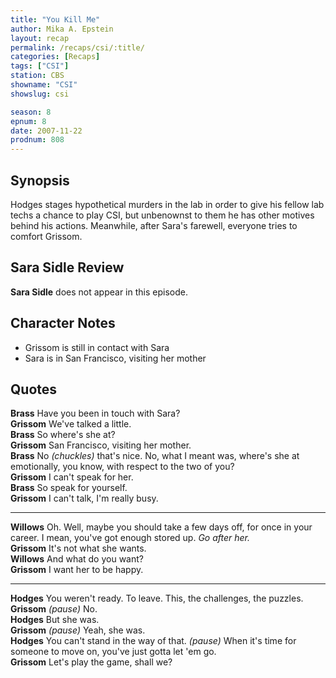 ```yaml
---
title: "You Kill Me"
author: Mika A. Epstein
layout: recap
permalink: /recaps/csi/:title/
categories: [Recaps]
tags: ["CSI"]
station: CBS
showname: "CSI"
showslug: csi

season: 8
epnum: 8  
date: 2007-11-22
prodnum: 808  
---
```


## Synopsis

Hodges stages hypothetical murders in the lab in order to give his fellow lab techs a chance to play CSI, but unbenownst to them he has other motives behind his actions. Meanwhile, after Sara's farewell, everyone tries to comfort Grissom.

## Sara Sidle Review

**Sara Sidle** does not appear in this episode.

## Character Notes

* Grissom is still in contact with Sara  
* Sara is in San Francisco, visiting her mother

## Quotes

**Brass** Have you been in touch with Sara?  
**Grissom** We've talked a little.  
**Brass** So where's she at?  
**Grissom** San Francisco, visiting her mother.  
**Brass** No _(chuckles)_ that's nice. No, what I meant was, where's she at emotionally, you know, with respect to the two of you?  
**Grissom** I can't speak for her.  
**Brass** So speak for yourself.  
**Grissom** I can't talk, I'm really busy.  

- - -

**Willows** Oh. Well, maybe you should take a few days off, for once in your career. I mean, you've got enough stored up. _Go after her._  
**Grissom** It's not what she wants.  
**Willows** And what do you want?  
**Grissom** I want her to be happy.  

- - -

**Hodges** You weren't ready. To leave. This, the challenges, the puzzles.  
**Grissom** _(pause)_ No.  
**Hodges** But she was.  
**Grissom** _(pause)_ Yeah, she was.  
**Hodges** You can't stand in the way of that. _(pause)_ When it's time for someone to move on, you've just gotta let 'em go.  
**Grissom** Let's play the game, shall we?

